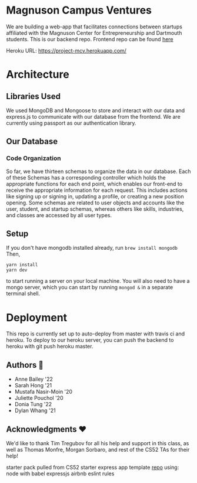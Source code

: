 # Magnuson Campus Ventures 
We are building a web-app that facilitates connections between startups affiliated with the Magnuson Center for Entrepreneurship and Dartmouth students. This is our backend repo. Frontend repo can be found [here](https://github.com/dartmouth-cs52-20S/project-mcv)

Heroku URL: https://project-mcv.herokuapp.com/

# Architecture
## Libraries Used 
We used MongoDB and Mongoose to store and interact with our data and express.js to communicate with our database from the frontend. We are currently using passport as our authentication library.

## Our Database
### Code Organization 
So far, we have thirteen schemas to organize the data in our database. Each of these Schemas has a corresponding controller which holds the appropriate functions for each end point, which enables our front-end to receive the appropriate information for each request. This includes actions like signing up or signing in, updating a profile, or creating a new position opening. Some schemas are related to user objects and accounts like the user, student, and startup schemas, whereas others like skills, industries, and classes are accessed by all user types. 

## Setup
If you don't have mongodb installed already, run `brew install mongodb`
Then,
```
yarn install
yarn dev
```
to start running a server on your local machine. 
You will also need to have a mongo server, which you can start by running `mongod &` in a separate terminal shell. 

# Deployment
This repo is currently set up to auto-deploy from master with travis ci and heroku.
To deploy to our heroku server, you can push the backend to heroku with git push heroku master.

## Authors 📝

* Anne Bailey '22
* Sarah Hong '21
* Mustafa Nasir-Moin '20
* Juliette Pouchol '20
* Donia Tung '22
* Dylan Whang '21

## Acknowledgments ❤️

We'd like to thank Tim Tregubov for all his help and support in this class, as well as Thomas Monfre, Morgan Sorbaro, and rest of the CS52 TAs for their help! 

starter pack pulled from CS52 starter express app template [repo](https://github.com/dartmouth-cs52/express-babel-starter) using:
node with babel
expressjs
airbnb eslint rules
